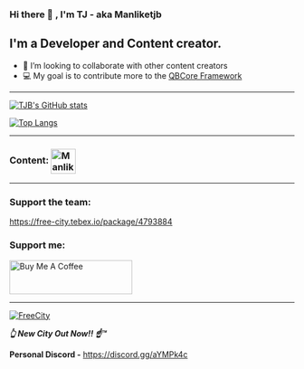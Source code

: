 ### Hi there 👋 , I'm TJ - aka **Manliketjb**

## I'm a Developer and Content creator.

- 👯 I’m looking to collaborate with other content creators
- 💻 My goal is to contribute more to the [QBCore Framework][QBCore]

---

[![TJB's GitHub stats](https://github-readme-stats.vercel.app/api?username=Manliketjb&theme=radical)](https://github.com/Manliketjb)

[![Top Langs](https://github-readme-stats.vercel.app/api/top-langs/?username=Manliketjb&layout=compact&theme=radical)](https://github.com/Manliketjb)

---

### Content: [<img align="center" alt="Manliketjb | YouTube" width="44px" src="https://cdn.jsdelivr.net/npm/simple-icons@v3/icons/youtube.svg" />][youtube]

---

### Support the team:

https://free-city.tebex.io/package/4793884


### Support me:

<a href="https://www.buymeacoffee.com/ManLikeTJB" target="_blank"><img src="https://cdn.buymeacoffee.com/buttons/v2/default-yellow.png" alt="Buy Me A Coffee" style="height: 60px !important;width: 217px !important;" ></a>

---

[![FreeCity](https://media.giphy.com/media/6xIPScz9xcj1D5BB9N/giphy.gif)](https://discord.gg/ExVFTRaFGf)

_**👆 New City Out Now!! ☝™**_

[youtube]: https://www.youtube.com/channel/UCt5o-uXBUG9d2d4kQbgZzBg
[qbcore]: https://github.com/qbcore-framework

**Personal Discord -**
https://discord.gg/aYMPk4c
 
